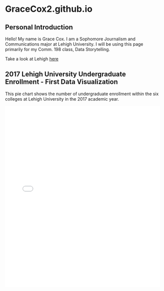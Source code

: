 # GraceCox2.github.io
## **Personal Introduction**

Hello! My name is Grace Cox. I am a Sophomore Journalism and Communications major at Lehigh University. I will be using this page primarily for my Comm. 198 class, Data Storytelling. 


Take a look at Lehigh [here](https://www1.lehigh.edu/)


## 2017 Lehigh University Undergraduate Enrollment - First Data Visualization
This pie chart shows the number of undergraduate enrollment within the six colleges at Lehigh University in the 2017 academic year.


<iframe title="Chart: 2017 Lehigh University Undergraduate Enrollment" aria-describedby="This pie chart shows the number of undergraduate enrollment in the six colleges at Lehigh University in 2017. The College of Arts &amp; Sciences had the largest enrollment." id="datawrapper-chart-9B3JZ" src="//datawrapper.dwcdn.net/9B3JZ/1/" scrolling="no" frameborder="0" style="width: 0; min-width: 100% !important;" height="591"></iframe><script type="text/javascript">!function(){"use strict";window.addEventListener("message",function(a){if(void 0!==a.data["datawrapper-height"])for(var t in a.data["datawrapper-height"]){var e=document.getElementById("datawrapper-chart-"+t);e&&(e.style.height=a.data["datawrapper-height"][t]+"px")}})}();</script>
